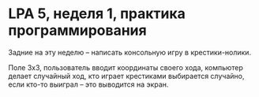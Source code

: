 # LPA 5, неделя 1, практика программирования

Задние на эту неделю – написать консольную игру в крестики-нолики.

Поле 3х3, пользователь вводит координаты своего хода,
компьютер делает случайный ход,
кто играет крестиками выбирается случайно,
если кто-то выиграл – это выводится на экран.
